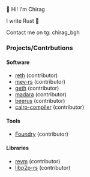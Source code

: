 :wave: Hi! I'm Chirag

I write Rust 🦀

Contact me on tg: chirag_bgh

### Projects/Contrbutions

#### Software

- [reth][reth] (contributor)
- [mev-rs][mev-rs] (contributor)
- [geth][geth] (contributor)
- [madara][madara] (contributor)
- [beerus][beerus] (contributor)
- [cairo-compiler][cairo] (contributor)

#### Tools

- [Foundry][foundry] (contributor)

#### Libraries

- [revm][revm] (contributor)
- [libp2p-rs][libp2p-rs] (contributor)



[reth]: https://github.com/paradigmxyz/reth/pulls?q=is%3Apr+author%3Achirag-bgh
[mev-rs]: https://github.com/ralexstokes/mev-rs/commits?author=chirag-bgh
[geth]: https://github.com/ethereum/go-ethereum/commits?author=chirag-bgh
[foundry]: https://github.com/foundry-rs/foundry/pulls?q=is%3Apr+author%3Achirag-bgh+
[revm]: https://github.com/bluealloy/revm/pulls?q=+is%3Apr+author%3Achirag-bgh+
[madara]: https://github.com/keep-starknet-strange/madara/pulls?q=author%3Achirag-bgh+
[beerus]: https://github.com/keep-starknet-strange/beerus/pulls?q=+is%3Apr+author%3Achirag-bgh+
[cairo]: https://github.com/starkware-libs/cairo/pulls?q=is%3Apr+author%3Achirag-bgh+
[libp2p-rs]: https://github.com/libp2p/rust-libp2p/pulls?q=is%3Apr+author%3Achirag-bgh


